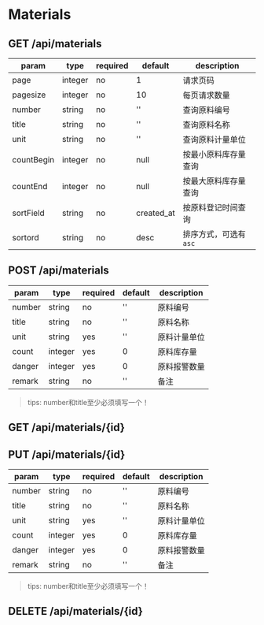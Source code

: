 # Materials

## GET /api/materials

| param | type | required | default | description |
| ----- | ---- | -------- | ------- | ----------- |
| page | integer | no | 1 | 请求页码 |
| pagesize | integer | no | 10 | 每页请求数量 |
| number | string | no | '' | 查询原料编号 |
| title | string | no | '' | 查询原料名称 |
| unit | string | no | '' | 查询原料计量单位 |
| countBegin | integer | no | null | 按最小原料库存量查询 |
| countEnd | integer | no | null | 按最大原料库存量查询 |
| sortField | string | no | created_at | 按原料登记时间查询 |
| sortord | string | no | desc | 排序方式，可选有`asc` |


## POST /api/materials

| param | type | required | default | description |
| ----- | ---- | -------- | ------- | ----------- |
| number | string | no | '' | 原料编号 |
| title | string | no | '' | 原料名称 |
| unit | string | yes | '' | 原料计量单位 |
| count | integer | yes | 0 | 原料库存量 |
| danger | integer | yes | 0 | 原料报警数量 |
| remark | string | no | '' | 备注 |

> tips: number和title至少必须填写一个！

## GET /api/materials/{id}

## PUT /api/materials/{id}

| param | type | required | default | description |
| ----- | ---- | -------- | ------- | ----------- |
| number | string | no | '' | 原料编号 |
| title | string | no | '' | 原料名称 |
| unit | string | yes | '' | 原料计量单位 |
| count | integer | yes | 0 | 原料库存量 |
| danger | integer | yes | 0 | 原料报警数量 |
| remark | string | no | '' | 备注 |

> tips: number和title至少必须填写一个！

## DELETE /api/materials/{id}

